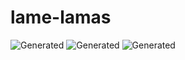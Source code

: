 # lame-lamas

![Generated](https://github.com/shahnami/lame-lamas/blob/main/assets/output/example1.svg?raw=true)
![Generated](https://github.com/shahnami/lame-lamas/blob/main/assets/output/example2.svg?raw=true)
![Generated](https://github.com/shahnami/lame-lamas/blob/main/assets/output/example3.svg?raw=true)
